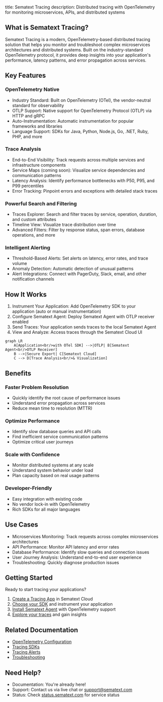title: Sematext Tracing
description: Distributed tracing with OpenTelemetry for monitoring microservices, APIs, and distributed systems

## What is Sematext Tracing?

Sematext Tracing is a modern, OpenTelemetry-based distributed tracing solution that helps you monitor and troubleshoot complex microservices architectures and distributed systems. Built on the industry-standard OpenTelemetry protocol, it provides deep insights into your application's performance, latency patterns, and error propagation across services.

## Key Features

### OpenTelemetry Native
- Industry Standard: Built on OpenTelemetry (OTel), the vendor-neutral standard for observability
- OTLP Support: Native support for OpenTelemetry Protocol (OTLP) via HTTP and gRPC
- Auto-Instrumentation: Automatic instrumentation for popular frameworks and libraries
- Language Support: SDKs for Java, Python, Node.js, Go, .NET, Ruby, PHP, and more

### Trace Analysis
- End-to-End Visibility: Track requests across multiple services and infrastructure components
- Service Maps (coming soon): Visualize service dependencies and communication patterns
- Latency Analysis: Identify performance bottlenecks with P50, P95, and P99 percentiles
- Error Tracking: Pinpoint errors and exceptions with detailed stack traces

### Powerful Search and Filtering
- Traces Explorer: Search and filter traces by service, operation, duration, and custom attributes
- Timeline View: Visualize trace distribution over time
- Advanced Filters: Filter by response status, span errors, database operations, and more

### Intelligent Alerting
- Threshold-Based Alerts: Set alerts on latency, error rates, and trace volume
- Anomaly Detection: Automatic detection of unusual patterns
- Alert Integrations: Connect with PagerDuty, Slack, email, and other notification channels

## How It Works

1. Instrument Your Application: Add OpenTelemetry SDK to your application (auto or manual instrumentation)
2. Configure Sematext Agent: Deploy Sematext Agent with OTLP receiver enabled
3. Send Traces: Your application sends traces to the local Sematext Agent
4. View and Analyze: Access traces through the Sematext Cloud UI

```mermaid
graph LR
    A[Application<br/>with OTel SDK] -->|OTLP| B[Sematext Agent<br/>OTLP Receiver]
    B -->|Secure Export| C[Sematext Cloud]
    C --> D[Trace Analysis<br/>& Visualization]
```

## Benefits

### Faster Problem Resolution
- Quickly identify the root cause of performance issues
- Understand error propagation across services
- Reduce mean time to resolution (MTTR)

### Optimize Performance
- Identify slow database queries and API calls
- Find inefficient service communication patterns
- Optimize critical user journeys

### Scale with Confidence
- Monitor distributed systems at any scale
- Understand system behavior under load
- Plan capacity based on real usage patterns

### Developer-Friendly
- Easy integration with existing code
- No vendor lock-in with OpenTelemetry
- Rich SDKs for all major languages

## Use Cases

- Microservices Monitoring: Track requests across complex microservices architectures
- API Performance: Monitor API latency and error rates
- Database Performance: Identify slow queries and connection issues
- User Journey Analysis: Understand end-to-end user experience
- Troubleshooting: Quickly diagnose production issues

## Getting Started

Ready to start tracing your applications?

1. [Create a Tracing App](/docs/tracing/create-tracing-app/) in Sematext Cloud
2. [Choose your SDK](/docs/tracing/sdks/) and instrument your application
3. [Install Sematext Agent](/docs/agents/sematext-agent/opentelemetry/) with OpenTelemetry support
4. [Explore your traces](/docs/tracing/reports/explorer/) and gain insights

## Related Documentation

- [OpenTelemetry Configuration](/docs/agents/sematext-agent/opentelemetry/)
- [Tracing SDKs](/docs/tracing/sdks/)
- [Tracing Alerts](/docs/tracing/alerts/creating-alerts/)
- [Troubleshooting](/docs/tracing/troubleshooting/)

## Need Help?

- Documentation: You're already here!
- Support: Contact us via live chat or [support@sematext.com](mailto:support@sematext.com)
- Status: Check [status.sematext.com](https://status.sematext.com) for service status